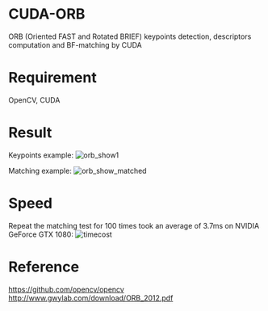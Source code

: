 # CUDA-ORB
ORB (Oriented FAST and Rotated BRIEF) keypoints detection, descriptors computation and BF-matching by CUDA

# Requirement
OpenCV, CUDA

# Result
Keypoints example:
![orb_show1](https://user-images.githubusercontent.com/46698134/212448682-3b7a76b9-3d9d-4a11-980e-bd3cf11d8b5c.jpg)

Matching example:
![orb_show_matched](https://user-images.githubusercontent.com/46698134/212448688-b6ccc011-f638-4936-8691-af370c920781.jpg)

# Speed
Repeat the matching test for 100 times took an average of 3.7ms on NVIDIA GeForce GTX 1080:
![timecost](https://user-images.githubusercontent.com/46698134/212448728-d4fa359c-5fff-487a-b4f7-9f29e892327f.png)

# Reference
https://github.com/opencv/opencv
http://www.gwylab.com/download/ORB_2012.pdf
